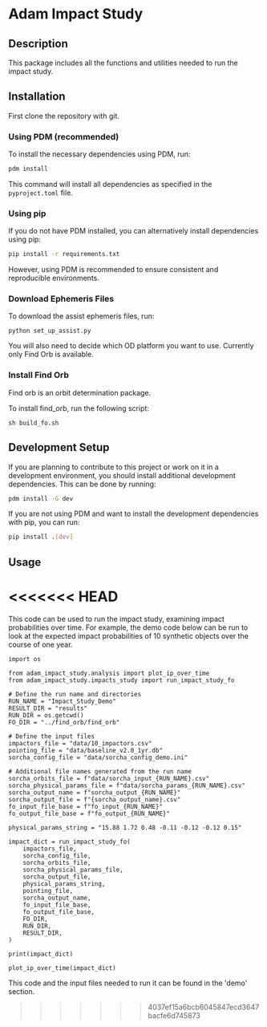 # Adam Impact Study

## Description
This package includes all the functions and utilities needed to run the impact study.

## Installation
First clone the repository with git.
### Using PDM (recommended)
To install the necessary dependencies using PDM, run:

```bash
pdm install
```

This command will install all dependencies as specified in the `pyproject.toml` file.

### Using pip
If you do not have PDM installed, you can alternatively install dependencies using pip:

```bash
pip install -r requirements.txt
```

However, using PDM is recommended to ensure consistent and reproducible environments.

### Download Ephemeris Files

To download the assist ephemeris files, run:

```
python set_up_assist.py
```

You will also need to decide which OD platform you want to use. Currently only Find Orb is available.

### Install Find Orb

Find orb is an orbit determination package.

To install find_orb, run the following script:

```
sh build_fo.sh
```

## Development Setup

If you are planning to contribute to this project or work on it in a development environment, you should install additional development dependencies. This can be done by running:

```bash
pdm install -G dev
```

If you are not using PDM and want to install the development dependencies with pip, you can run:

```bash
pip install .[dev]
```

## Usage
<<<<<<< HEAD
=======

This code can be used to run the impact study, examining impact probabilities over time. For example, the demo code below can be run to look at the expected impact probabilities of 10 synthetic objects over the course of one year.

```
import os

from adam_impact_study.analysis import plot_ip_over_time
from adam_impact_study.impacts_study import run_impact_study_fo

# Define the run name and directories
RUN_NAME = "Impact_Study_Demo"
RESULT_DIR = "results"
RUN_DIR = os.getcwd()
FO_DIR = "../find_orb/find_orb"

# Define the input files
impactors_file = "data/10_impactors.csv"
pointing_file = "data/baseline_v2.0_1yr.db"
sorcha_config_file = "data/sorcha_config_demo.ini"

# Additional file names generated from the run name
sorcha_orbits_file = f"data/sorcha_input_{RUN_NAME}.csv"
sorcha_physical_params_file = f"data/sorcha_params_{RUN_NAME}.csv"
sorcha_output_name = f"sorcha_output_{RUN_NAME}"
sorcha_output_file = f"{sorcha_output_name}.csv"
fo_input_file_base = f"fo_input_{RUN_NAME}"
fo_output_file_base = f"fo_output_{RUN_NAME}"

physical_params_string = "15.88 1.72 0.48 -0.11 -0.12 -0.12 0.15"

impact_dict = run_impact_study_fo(
    impactors_file,
    sorcha_config_file,
    sorcha_orbits_file,
    sorcha_physical_params_file,
    sorcha_output_file,
    physical_params_string,
    pointing_file,
    sorcha_output_name,
    fo_input_file_base,
    fo_output_file_base,
    FO_DIR,
    RUN_DIR,
    RESULT_DIR,
)

print(impact_dict)

plot_ip_over_time(impact_dict)
```

This code and the input files needed to run it can be found in the 'demo' section.
>>>>>>> 4037ef15a6bcb6045847ecd3647bacfe6d745873
